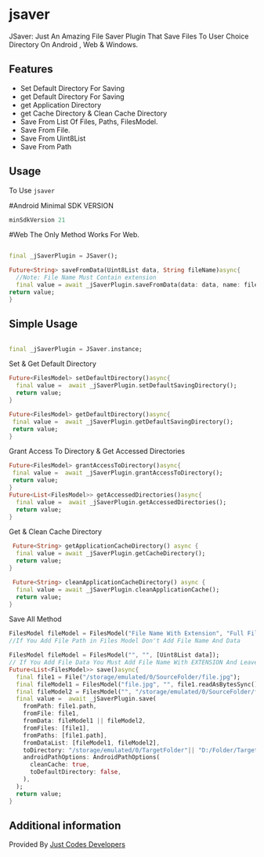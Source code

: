 # jsaver

JSaver: Just An Amazing File Saver Plugin That Save Files To User Choice Directory On Android , Web & Windows.

## Features
- Set Default Directory For Saving
- get Default Directory For Saving
- get Application Directory
- get Cache Directory & Clean Cache Directory
- Save From List Of Files, Paths, FilesModel.
- Save From File.
- Save From Uint8List
- Save From Path


## Usage
To Use `jsaver`

#Android
Minimal SDK VERSION
```groovy
minSdkVersion 21
```
#Web
The Only Method Works For Web.
```dart

final _jSaverPlugin = JSaver();

Future<String> saveFromData(Uint8List data, String fileName)async{
  //Note: File Name Must Contain extension
  final value = await _jSaverPlugin.saveFromData(data: data, name: fileName);
return value;
}

```
## Simple Usage

```dart

final _jSaverPlugin = JSaver.instance;
```
Set & Get Default Directory
```dart
Future<FilesModel> setDefaultDirectory()async{
  final value =  await _jSaverPlugin.setDefaultSavingDirectory();
  return value;
}

Future<FilesModel> getDefaultDirectory()async{
 final value =  await _jSaverPlugin.getDefaultSavingDirectory();
 return value;
}


```

Grant Access To Directory & Get Accessed Directories
```dart
Future<FilesModel> grantAccessToDirectory()async{
 final value =  await _jSaverPlugin.grantAccessToDirectory();
 return value;
}
Future<List<FilesModel>> getAccessedDirectories()async{
  final value =  await _jSaverPlugin.getAccessedDirectories();
  return value;
}
```

Get & Clean Cache Directory
```dart
 Future<String> getApplicationCacheDirectory() async {
  final value = await _jSaverPlugin.getCacheDirectory();
  return value;
}

 Future<String> cleanApplicationCacheDirectory() async {
  final value = await _jSaverPlugin.cleanApplicationCache();
  return value;
}
```
Save All Method
```dart
FilesModel fileModel = FilesModel("File Name With Extension", "Full File Path", [Uint8List data]);
//If You Add File Path in Files Model Don't Add File Name And Data

FilesModel fileModel = FilesModel("", "", [Uint8List data]);
// If You Add File Data You Must Add File Name With EXTENSION And Leave Path Empty
Future<List<FilesModel>> save()async{
  final file1 = File("/storage/emulated/0/SourceFolder/file.jpg");
  final fileModel1 = FilesModel("file.jpg", "", file1.readAsBytesSync());
  final fileModel2 = FilesModel("", "/storage/emulated/0/SourceFolder/file.jpg");
  final value =  await _jSaverPlugin.save(
    fromPath: file1.path,
    fromFile: file1,
    fromData: fileModel1 || fileModel2,
    fromFiles: [file1],
    fromPaths: [file1.path],
    fromDataList: [fileModel1, fileModel2],
    toDirectory: "/storage/emulated/0/TargetFolder"|| "D:/Folder/TargetFolder" ,
    androidPathOptions: AndroidPathOptions(
      cleanCache: true,
      toDefaultDirectory: false,
    ),
  );
  return value;
}
```

## Additional information

Provided By [Just Codes Developers](https://jucodes.com/)